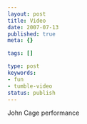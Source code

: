```yaml
---
layout: post
title: Video
date: 2007-07-13
published: true
meta: {}

tags: []

type: post
keywords:
- fun
- tumble-video
status: publish
---
```



John Cage performance

